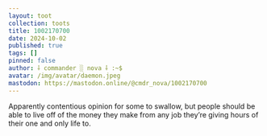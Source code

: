 ```yaml
---
layout: toot
collection: toots
title: 1002170700
date: 2024-10-02
published: true
tags: []
pinned: false
author: ⸸ commander ░ nova ⸸ :~$
avatar: /img/avatar/daemon.jpeg
mastodon: https://mastodon.online/@cmdr_nova/1002170700
---
```


Apparently contentious opinion for some to swallow, but people should be able to live off of the money they make from any job they’re giving hours of their one and only life to.

